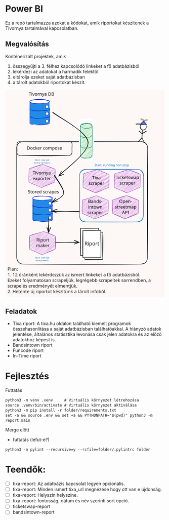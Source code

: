 # Power BI 
Ez a repó tartalmazza azokat a kódokat, amik riportokat készítenek a Tivornya tartalmával kapcsolatban.

## Megvalósítás
Konténerizált projektek, amik 
1. összegyűjti a 3. félhez kapcsolódó linkeket a fő adatbázisból
2. lekérdezi az adatokat a harmadik felektől
3. eltárolja ezeket saját adatbázisban
4. a tárolt adatokból riportokat készít.

![image](stack.svg)

## Feladatok
- Tixa riport: A tixa.hu oldalon található kiemelt programok összehasonlítása a saját adatbázisban találhatóakkal. A hiányzó adatok jelentése, általános statisztika levonása csak jelen adatokra és az előző adatokhoz képest is.
- Bandsintown riport
- Funcode riport
- In-Time riport

# Fejlesztés
Futtatás
```shell
python3 -m venv .venv     # Virtuális környezet létrehozása
source .venv/bin/activate # Virtuális környezet aktiválása
python3 -m pip install -r folder/requirements.txt
set -a && source .env && set +a && PYTHONPATH="$(pwd)" python3 -m report.main
```
Merge előtt
- futtatás (lefut-e?)
```shell
python3 -m pylint --recursive=y --rcfile=folder/.pylintrc folder
```

# Teendők:
- [ ] tixa-report: Az adatbázis kapcsolat legyen opcionális.
- [ ] tixa-report: Minden ismert tixa_url megnézése hogy ott van e újdonság.
- [ ] tixa-report: Helyszín helyszíne.
- [ ] tixa-report: fontosság, dátum és név szerinti sort opció.
- [ ] ticketswap-report
- [ ] bandsintown-report